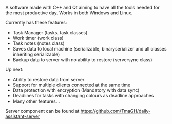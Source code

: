 A software made with C++ and Qt aiming to have all the tools needed for the most productive day.
Works in both Windows and Linux.

Currently has these features:
- Task Manager (tasks, task classes)
- Work timer (work class)
- Task notes (notes class)
- Saves data to local machine (serializable, binaryserializer and all classes inheriting serializable)
- Backup data to server with no ability to restore (serversync class)

Up next:
- Ability to restore data from server
- Support for multiple clients connected at the same time
- Data protection with encryption (Mandatory with data sync)
- Deadlines for tasks with changing colours as deadline approaches
- Many other features...

Server component can be found at https://github.com/TmaGH/daily-assistant-server
